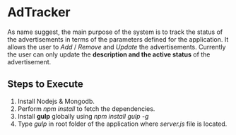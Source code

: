 # AdTracker
As name suggest, the main purpose of the system is to track the status of the advertisements in terms of the parameters defined for the application.
It allows the user to *Add* / *Remove* and *Update* the advertisements. Currently the user can only update the **description and the active status** of the 
advertisement.


## Steps to Execute

1. Install Nodejs & Mongodb.
2. Perform *npm install* to fetch the dependencies.
3. Install **gulp** globally using *npm install gulp -g*
4. Type *gulp* in root folder of the application where *server.js* file is located.


